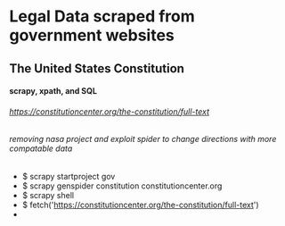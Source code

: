 # Legal Data scraped from government websites

## The United States Constitution

#### scrapy, xpath, and SQL

###### https://constitutioncenter.org/the-constitution/full-text

###### removing nasa project and exploit spider to change directions with more compatable data
* $ scrapy startproject gov
* $ scrapy genspider constitution constitutioncenter.org
* $ scrapy shell 
* $ fetch('https://constitutioncenter.org/the-constitution/full-text')
* 




